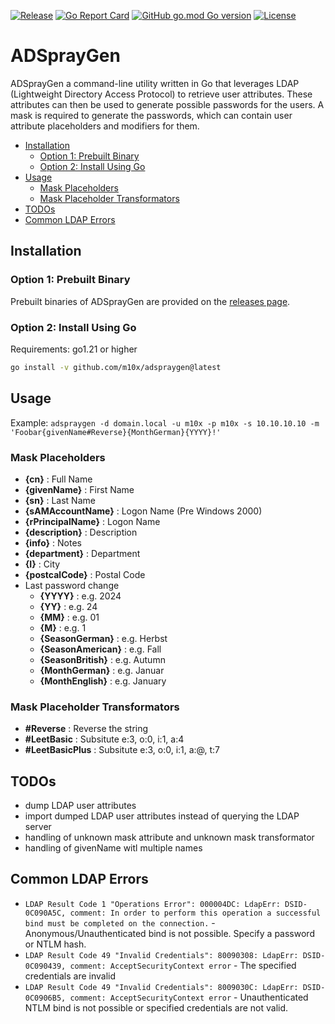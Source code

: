 [![Release](https://img.shields.io/github/release/m10x/adspraygen.svg?color=brightgreen)](https://github.com/m10x/adspraygen/releases/latest)
[![Go Report Card](https://goreportcard.com/badge/github.com/m10x/adspraygen)](https://goreportcard.com/report/github.com/m10x/adspraygen)
[![GitHub go.mod Go version](https://img.shields.io/github/go-mod/go-version/m10x/adspraygen)](https://golang.org/)
[![License](https://img.shields.io/badge/License-Apache%202.0-blue.svg)](https://www.apache.org/licenses/LICENSE-2.0)
# ADSprayGen

ADSprayGen a command-line utility written in Go that leverages LDAP (Lightweight Directory Access Protocol) to retrieve user attributes. These attributes can then be used to generate possible passwords for the users. A mask is required to generate the passwords, which can contain user attribute placeholders and modifiers for them.
- [Installation](#installation)
    - [Option 1: Prebuilt Binary](#option-1-prebuilt-binary)
    - [Option 2: Install Using Go](#option-2-install-using-go)
- [Usage](#usage)
    - [Mask Placeholders](#mask-placeholders)
    - [Mask Placeholder Transformators](#mask-placeholder-transformators)
- [TODOs](#todos)
- [Common LDAP Errors](#common-ldap-errors)

## Installation
### Option 1: Prebuilt Binary
Prebuilt binaries of ADSprayGen are provided on the [releases page](https://github.com/m10x/adspraygen/releases).
### Option 2: Install Using Go
Requirements: go1.21 or higher
```bash
go install -v github.com/m10x/adspraygen@latest
```

## Usage
Example: `adspraygen -d domain.local -u m10x -p m10x -s 10.10.10.10 -m 'Foobar{givenName#Reverse}{MonthGerman}{YYYY}!'`

### Mask Placeholders
- **{cn}** : Full Name
- **{givenName}** : First Name
- **{sn}** : Last Name
- **{sAMAccountName}** : Logon Name (Pre Windows 2000)
- **{rPrincipalName}** : Logon Name
- **{description}** : Description
- **{info}** : Notes
- **{department}** : Department
- **{I}** : City
- **{postcalCode}** : Postal Code
- Last password change
    - **{YYYY}** : e.g. 2024
    - **{YY}** : e.g. 24
    - **{MM}** : e.g. 01
    - **{M}** : e.g. 1
    - **{SeasonGerman}** : e.g. Herbst
    - **{SeasonAmerican}** : e.g. Fall
    - **{SeasonBritish}** : e.g. Autumn
    - **{MonthGerman}** : e.g. Januar
    - **{MonthEnglish}** : e.g. January

### Mask Placeholder Transformators
- **\#Reverse** : Reverse the string
- **\#LeetBasic** : Subsitute e:3, o:0, i:1, a:4
- **\#LeetBasicPlus** : Subsitute e:3, o:0, i:1, a:@, t:7

## TODOs
- dump LDAP user attributes
- import dumped LDAP user attributes instead of querying the LDAP server
- handling of unknown mask attribute and unknown mask transformator
- handling of givenName witl multiple names

## Common LDAP Errors
- `LDAP Result Code 1 "Operations Error": 000004DC: LdapErr: DSID-0C090A5C, comment: In order to perform this operation a successful bind must be completed on the connection.` - Anonymous/Unauthenticated bind is not possible. Specify a password or NTLM hash.
- `LDAP Result Code 49 "Invalid Credentials": 80090308: LdapErr: DSID-0C090439, comment: AcceptSecurityContext error` - The specified credentials are invalid
- `LDAP Result Code 49 "Invalid Credentials": 8009030C: LdapErr: DSID-0C0906B5, comment: AcceptSecurityContext error` - Unauthenticated NTLM bind is not possible or specified credentials are not valid.
